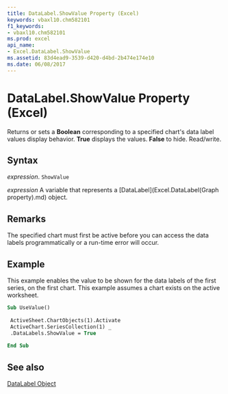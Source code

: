 ```yaml
---
title: DataLabel.ShowValue Property (Excel)
keywords: vbaxl10.chm582101
f1_keywords:
- vbaxl10.chm582101
ms.prod: excel
api_name:
- Excel.DataLabel.ShowValue
ms.assetid: 83d4ead9-3539-d420-d4bd-2b474e174e10
ms.date: 06/08/2017
---
```



# DataLabel.ShowValue Property (Excel)

Returns or sets a  **Boolean** corresponding to a specified chart's data label values display behavior. **True** displays the values. **False** to hide. Read/write.


## Syntax

 _expression_. `ShowValue`

 _expression_ A variable that represents a [DataLabel](Excel.DataLabel(Graph property).md) object.


## Remarks

The specified chart must first be active before you can access the data labels programmatically or a run-time error will occur.


## Example

This example enables the value to be shown for the data labels of the first series, on the first chart. This example assumes a chart exists on the active worksheet.


```vb
Sub UseValue() 
 
 ActiveSheet.ChartObjects(1).Activate 
 ActiveChart.SeriesCollection(1) _ 
 .DataLabels.ShowValue = True 
 
End Sub
```


## See also


[DataLabel Object](Excel.DataLabel(object).md)

